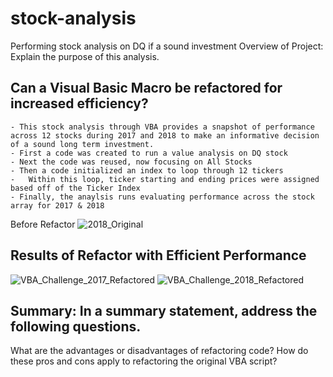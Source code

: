 # stock-analysis
Performing stock analysis on DQ if a sound investment
Overview of Project: Explain the purpose of this analysis.

## Can a Visual Basic Macro be refactored for increased efficiency?
    - This stock analysis through VBA provides a snapshot of performance across 12 stocks during 2017 and 2018 to make an informative decision  of a sound long term investment.
    - First a code was created to run a value analysis on DQ stock
    - Next the code was reused, now focusing on All Stocks
    - Then a code initialized an index to loop through 12 tickers
    -   Within this loop, ticker starting and ending prices were assigned based off of the Ticker Index
    - Finally, the anaylsis runs evaluating performance across the stock array for 2017 & 2018
   
   
        

  Before Refactor
        ![2018_Original](https://user-images.githubusercontent.com/79612565/112698808-bbd43180-8e47-11eb-9dff-fe8c09121996.png)


## Results of Refactor with Efficient Performance
![VBA_Challenge_2017_Refactored](https://user-images.githubusercontent.com/79612565/112692273-e5875b80-8e3b-11eb-9cae-95b29daf6cdc.png)
![VBA_Challenge_2018_Refactored](https://user-images.githubusercontent.com/79612565/112692275-e8824c00-8e3b-11eb-9a46-b841ac7136f7.png)


## Summary: In a summary statement, address the following questions.
What are the advantages or disadvantages of refactoring code?
How do these pros and cons apply to refactoring the original VBA script?
